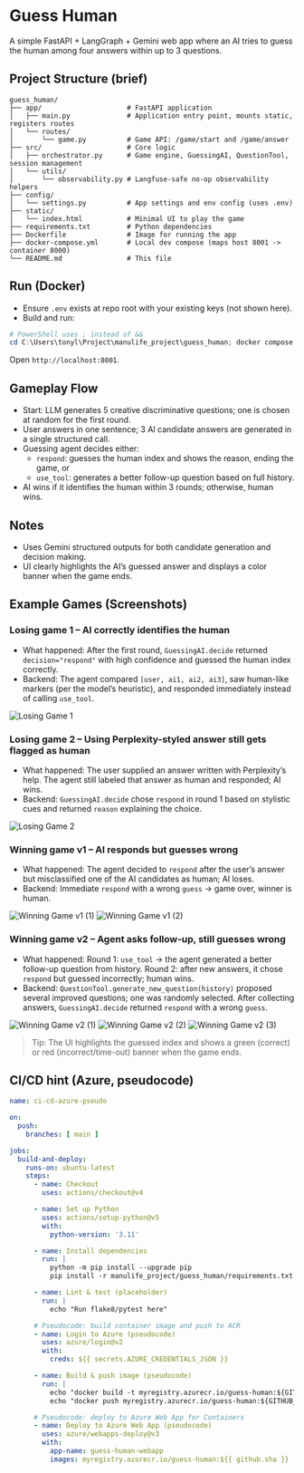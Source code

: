 # Guess Human

A simple FastAPI + LangGraph + Gemini web app where an AI tries to guess the human among four answers within up to 3 questions.

## Project Structure (brief)

```
guess_human/
├── app/                     # FastAPI application
│   ├── main.py              # Application entry point, mounts static, registers routes
│   └── routes/
│       └── game.py          # Game API: /game/start and /game/answer
├── src/                     # Core logic
│   ├── orchestrator.py      # Game engine, GuessingAI, QuestionTool, session management
│   └── utils/
│       └── observability.py # Langfuse-safe no-op observability helpers
├── config/
│   └── settings.py          # App settings and env config (uses .env)
├── static/
│   └── index.html           # Minimal UI to play the game
├── requirements.txt         # Python dependencies
├── Dockerfile               # Image for running the app
├── docker-compose.yml       # Local dev compose (maps host 8001 -> container 8000)
└── README.md                # This file
```
 
## Run (Docker)

- Ensure `.env` exists at repo root with your existing keys (not shown here).
- Build and run:

```powershell
# PowerShell uses ; instead of &&
cd C:\Users\tonyl\Project\manulife_project\guess_human; docker compose up -d
```

Open `http://localhost:8001`.

## Gameplay Flow
- Start: LLM generates 5 creative discriminative questions; one is chosen at random for the first round.
- User answers in one sentence; 3 AI candidate answers are generated in a single structured call.
- Guessing agent decides either:
  - `respond`: guesses the human index and shows the reason, ending the game, or
  - `use_tool`: generates a better follow-up question based on full history.
- AI wins if it identifies the human within 3 rounds; otherwise, human wins.

## Notes
- Uses Gemini structured outputs for both candidate generation and decision making.
- UI clearly highlights the AI’s guessed answer and displays a color banner when the game ends.

## Example Games (Screenshots)

### Losing game 1 – AI correctly identifies the human
- What happened: After the first round, `GuessingAI.decide` returned `decision="respond"` with high confidence and guessed the human index correctly.
- Backend: The agent compared `[user, ai1, ai2, ai3]`, saw human-like markers (per the model’s heuristic), and responded immediately instead of calling `use_tool`.

![Losing Game 1](readme_images/losing_game_1.png)

### Losing game 2 – Using Perplexity-styled answer still gets flagged as human
- What happened: The user supplied an answer written with Perplexity’s help. The agent still labeled that answer as human and responded; AI wins.
- Backend: `GuessingAI.decide` chose `respond` in round 1 based on stylistic cues and returned `reason` explaining the choice.

![Losing Game 2](readme_images/losing_game_2.png)

### Winning game v1 – AI responds but guesses wrong
- What happened: The agent decided to `respond` after the user’s answer but misclassified one of the AI candidates as human; AI loses.
- Backend: Immediate `respond` with a wrong `guess` → game over, winner is human.

![Winning Game v1 (1)](readme_images/winning_game_v1_1.png)
![Winning Game v1 (2)](readme_images/winning_game_v1_2.png)

### Winning game v2 – Agent asks follow-up, still guesses wrong
- What happened: Round 1: `use_tool` → the agent generated a better follow-up question from history. Round 2: after new answers, it chose `respond` but guessed incorrectly; human wins.
- Backend: `QuestionTool.generate_new_question(history)` proposed several improved questions; one was randomly selected. After collecting answers, `GuessingAI.decide` returned `respond` with a wrong `guess`.

![Winning Game v2 (1)](readme_images/winning_game_v2_1.png)
![Winning Game v2 (2)](readme_images/winning_game_v2_2.png)
![Winning Game v2 (3)](readme_images/winning_game_v2_3.png)

> Tip: The UI highlights the guessed index and shows a green (correct) or red (incorrect/time-out) banner when the game ends.

## CI/CD hint (Azure, pseudocode)

```yaml
name: ci-cd-azure-pseudo

on:
  push:
    branches: [ main ]

jobs:
  build-and-deploy:
    runs-on: ubuntu-latest
    steps:
      - name: Checkout
        uses: actions/checkout@v4

      - name: Set up Python
        uses: actions/setup-python@v5
        with:
          python-version: '3.11'

      - name: Install dependencies
        run: |
          python -m pip install --upgrade pip
          pip install -r manulife_project/guess_human/requirements.txt

      - name: Lint & test (placeholder)
        run: |
          echo "Run flake8/pytest here"

      # Pseudocode: build container image and push to ACR
      - name: Login to Azure (pseudocode)
        uses: azure/login@v2
        with:
          creds: ${{ secrets.AZURE_CREDENTIALS_JSON }}

      - name: Build & push image (pseudocode)
        run: |
          echo "docker build -t myregistry.azurecr.io/guess-human:${GITHUB_SHA} manulife_project/guess_human"
          echo "docker push myregistry.azurecr.io/guess-human:${GITHUB_SHA}"

      # Pseudocode: deploy to Azure Web App for Containers
      - name: Deploy to Azure Web App (pseudocode)
        uses: azure/webapps-deploy@v3
        with:
          app-name: guess-human-webapp
          images: myregistry.azurecr.io/guess-human:${{ github.sha }}
```
